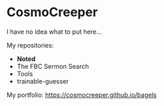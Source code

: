 # CosmoCreeper
I have no idea what to put here...

My repositories:
- **Noted**
- The FBC Sermon Search
- Tools
- trainable-guesser

My portfolio: https://cosmocreeper.github.io/bagels
